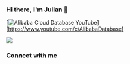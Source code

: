 ### Hi there, I'm Julian 👋

[![Alibaba Cloud Database YouTube](https://img.shields.io/badge/Your%20Weekly%20Dose%20of%20Terraform-live%20streams-green?color=1DA1F2&logo=youtube&style=for-the-badge)][https://www.youtube.com/c/AlibabaDatabase]

![](https://komarev.com/ghpvc/?username=javainthinking&color=orange)

### Connect with me
